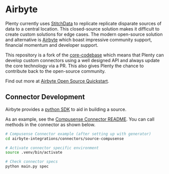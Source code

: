 # Airbyte

Plenty currently uses [StitchData](https://www.stitchdata.com/) to replicate replicate disparate sources of data to a central location. This closed-source solution makes it difficult to create custom solutions for edge cases. The modern open-source solution and alternative is [Airbyte](https://airbyte.com/) which boast impressive community support, financial momentum and developer support.

This repository is a fork of the [core-codebase](./README-original.md) which means that Plenty can develop custom connectors using a well designed API and always update the core technology via a PR. This also gives Plenty the chance to contribute back to the open-source community.

Find out more at [Airbyte Open Source Quickstart](https://docs.airbyte.com/category/airbyte-open-source-quickstart).

## Connector Development

Airbyte provides a [python SDK](https://docs.airbyte.com/connector-development/tutorials/building-a-python-source) to aid in building a source.

As an example, see the [Compusense Connector README](./airbyte-integrations/connectors/source-compusense/README.md). You can call methods in the connector as shown below.

```bash
# Compusense Connector example (after setting up with generator)
cd airbyte-integrations/connectors/source-compusense 

# Activate connector specific environment
source .venv/bin/activate

# Check connector specs
python main.py spec
```
